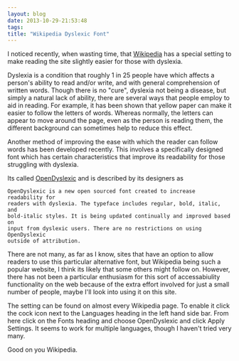 ```yaml
---
layout: blog
date: 2013-10-29-21:53:48
tags: 
title: "Wikipedia Dyslexic Font"
---
```

I noticed recently, when wasting time, that 
[Wikipedia](http://www.wikipedia.org/) has a special setting to make reading 
the site slightly easier for those with dyslexia.

Dyslexia is a condition that roughly 1 in 25 people have which affects a 
person's ability to read and/or write, and with general comprehension of 
written words. Though there is no "cure", dyslexia not being a disease, but 
simply a natural lack of ability, there are several ways that people employ to 
aid in reading. For example, it has been shown that yellow paper can make it 
easier to follow the letters of words. Whereas normally, the letters can appear 
to move around the page, even as the person is reading them, the different 
background can sometimes help to reduce this effect.

Another method of improving the ease with which the reader can follow words has 
been developed recently. This involves a specifically designed font which has 
certain characteristics that improve its readability for those struggling with 
dyslexia.

Its called [OpenDyslexic](http://opendyslexic.org/) and is described by its 
designers as

	OpenDyslexic is a new open sourced font created to increase readability for 
	readers with dyslexia. The typeface includes regular, bold, italic, and 
	bold-italic styles. It is being updated continually and improved based on 
	input from dyslexic users. There are no restrictions on using OpenDyslexic 
	outside of attribution.

There are not many, as far as I know, sites that have an option to allow 
readers to use this particular alternative font, but Wikipedia being such a 
popular website, I think its likely that some others might follow on. However, 
there has not been a particular enthusiasm for this sort of accessabiulity 
functionality on the web because of the extra effort involved for just a small 
number of people, maybe I'll look into using it on this site.

The setting can be found on almost every Wikipedia page. To enable it click the 
cock icon next to the Languages heading in the left hand side bar. From here 
click on the Fonts heading and choose OpenDyslexic and click Apply Settings. It 
seems to work for multiple languages, though I haven't tried very many.

Good on you Wikipedia.
